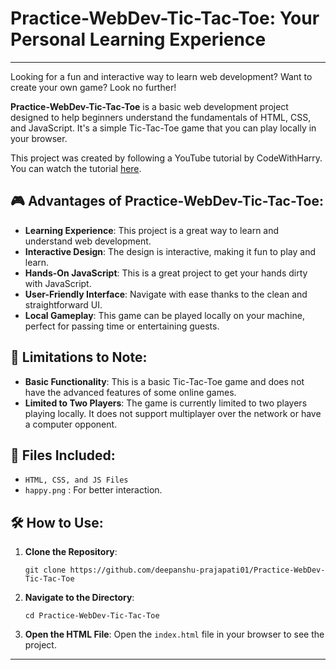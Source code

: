 # Practice-WebDev-Tic-Tac-Toe: Your Personal Learning Experience

---

Looking for a fun and interactive way to learn web development? Want to create your own game? Look no further!

**Practice-WebDev-Tic-Tac-Toe** is a basic web development project designed to help beginners understand the fundamentals of HTML, CSS, and JavaScript. It's a simple Tic-Tac-Toe game that you can play locally in your browser.

This project was created by following a YouTube tutorial by CodeWithHarry. You can watch the tutorial [here](https://www.youtube.com/watch?v=sSLGP-_2gOI).

## 🎮 Advantages of Practice-WebDev-Tic-Tac-Toe:

- **Learning Experience**: This project is a great way to learn and understand web development.
- **Interactive Design**: The design is interactive, making it fun to play and learn.
- **Hands-On JavaScript**: This is a great project to get your hands dirty with JavaScript.
- **User-Friendly Interface**: Navigate with ease thanks to the clean and straightforward UI.
- **Local Gameplay**: This game can be played locally on your machine, perfect for passing time or entertaining guests.

## 🚫 Limitations to Note:

- **Basic Functionality**: This is a basic Tic-Tac-Toe game and does not have the advanced features of some online games.
- **Limited to Two Players**: The game is currently limited to two players playing locally. It does not support multiplayer over the network or have a computer opponent.

## 📁 Files Included:

- `HTML, CSS, and JS Files`
- `happy.png` : For better interaction.

## 🛠️ How to Use:

1. **Clone the Repository**:
   ```shell
   git clone https://github.com/deepanshu-prajapati01/Practice-WebDev-Tic-Tac-Toe
   ```
2. **Navigate to the Directory**:
   ```shell
   cd Practice-WebDev-Tic-Tac-Toe
   ```
3. **Open the HTML File**:
   Open the `index.html` file in your browser to see the project.

---
